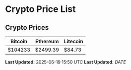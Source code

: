 # Crypto Price List

## Crypto Prices
| Bitcoin | Ethereum | Litecoin |
| ------- | -------- | -------- |
| $104233 | $2499.39 | $84.73 |
**Last Updated:** 2025-06-19 15:50 UTC
**Last Updated:** $DATE$
